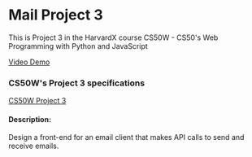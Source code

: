 # Mail Project 3
This is Project 3 in the HarvardX course CS50W - CS50's Web Programming with Python and JavaScript

[Video Demo](https://youtu.be/FwHufzlC34M)

### CS50W's Project 3 specifications
[CS50W Project 3](https://cs50.harvard.edu/web/2020/projects/3/mail/)

#### Description:
Design a front-end for an email client that makes API calls to send and receive emails.

